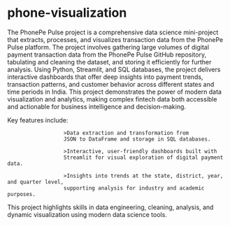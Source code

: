 # phone-visualization
The PhonePe Pulse project is a comprehensive data science mini-project that extracts, processes, and visualizes transaction data from the PhonePe Pulse platform. The project involves gathering large volumes of digital payment transaction data from the PhonePe Pulse GitHub repository, tabulating and cleaning the dataset, and storing it efficiently for further analysis. Using Python, Streamlit, and SQL databases, the project delivers interactive dashboards that offer deep insights into payment trends, transaction patterns, and customer behavior across different states and time periods in India. This project demonstrates the power of modern data visualization and analytics, making complex fintech data both accessible and actionable for business intelligence and decision-making.


Key features include:

                      >Data extraction and transformation from
                      JSON to DataFrame and storage in SQL databases.
                      
                      >Interactive, user-friendly dashboards built with
                      Streamlit for visual exploration of digital payment data.
                      
                      >Insights into trends at the state, district, year, and quarter level,
                      supporting analysis for industry and academic purposes.



This project highlights skills in data engineering, cleaning, analysis, and dynamic visualization using modern data science tools.
